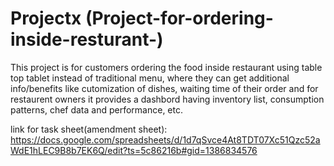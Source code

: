 # Projectx (Project-for-ordering-inside-resturant-)

This project is for customers ordering the food inside restaurant using table top tablet instead of traditional menu, where they can get additional info/benefits like cutomization of dishes, waiting time of their order and for restaurent owners it provides a dashbord having inventory list, consumption patterns, chef data and performance, etc.


link for task sheet(amendment sheet):
https://docs.google.com/spreadsheets/d/1d7qSvce4At8TDT07Xc51Qzc52aWdE1hLEC9B8b7EK6Q/edit?ts=5c86216b#gid=1386834576
